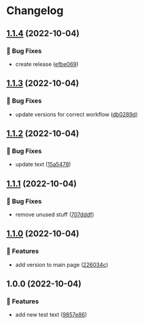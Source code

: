 # Changelog

## [1.1.4](https://github.com/agrc/pipeline-test/compare/v1.1.3...v1.1.4) (2022-10-04)


### 🐛 Bug Fixes

* create release ([efbe069](https://github.com/agrc/pipeline-test/commit/efbe0694353cddfd925a94d7742c9fca12f40656))

## [1.1.3](https://github.com/agrc/pipeline-test/compare/v1.1.2...v1.1.3) (2022-10-04)


### 🐛 Bug Fixes

* update versions for correct workflow ([db0289d](https://github.com/agrc/pipeline-test/commit/db0289d82a093ab46a1be8e89915a7656a2f4af1))

## [1.1.2](https://github.com/agrc/pipeline-test/compare/v1.1.1...v1.1.2) (2022-10-04)


### 🐛 Bug Fixes

* update text ([15a5478](https://github.com/agrc/pipeline-test/commit/15a54784e95d93d3082b0a4ea57cf64877111517))

## [1.1.1](https://github.com/agrc/pipeline-test/compare/v1.1.0...v1.1.1) (2022-10-04)


### 🐛 Bug Fixes

* remove unused stuff ([707dddf](https://github.com/agrc/pipeline-test/commit/707dddffb59493a8e49f5db468b60283d4aa1e45))

## [1.1.0](https://github.com/agrc/pipeline-test/compare/v1.0.0...v1.1.0) (2022-10-04)


### 🚀 Features

* add version to main page ([226034c](https://github.com/agrc/pipeline-test/commit/226034cc7da7bbaf0e0dfedf680175e23543e19d))

## 1.0.0 (2022-10-04)


### 🚀 Features

* add new test text ([9857e86](https://github.com/agrc/pipeline-test/commit/9857e863dd7e05dbef1a408826e8b480da92eaf9))

